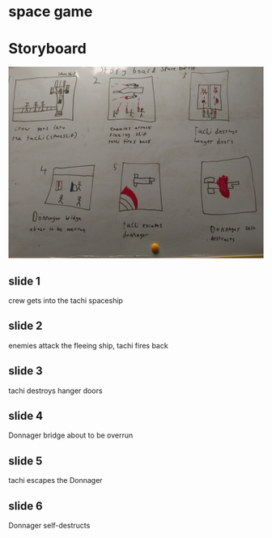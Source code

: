 # space game

# Storyboard
 
![](/images/storyboard.jpg)

## slide 1
crew gets into the tachi spaceship
## slide 2
enemies attack the fleeing ship, tachi fires back
## slide 3
tachi destroys hanger doors
## slide 4
Donnager bridge about to be overrun 
## slide 5
tachi escapes the Donnager
## slide 6
Donnager self-destructs